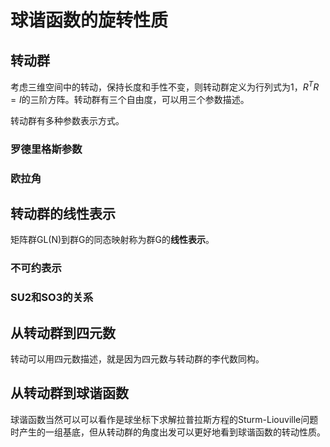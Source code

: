 # 球谐函数的旋转性质

## 转动群

考虑三维空间中的转动，保持长度和手性不变，则转动群定义为行列式为1，$R^TR=I$的三阶方阵。转动群有三个自由度，可以用三个参数描述。

转动群有多种参数表示方式。

### 罗德里格斯参数

### 欧拉角

### 

## 转动群的线性表示

矩阵群GL(N)到群G的同态映射称为群G的**线性表示**。

### 不可约表示

### SU2和SO3的关系

## 从转动群到四元数

转动可以用四元数描述，就是因为四元数与转动群的李代数同构。



## 从转动群到球谐函数

球谐函数当然可以可以看作是球坐标下求解拉普拉斯方程的Sturm-Liouville问题时产生的一组基底，但从转动群的角度出发可以更好地看到球谐函数的转动性质。